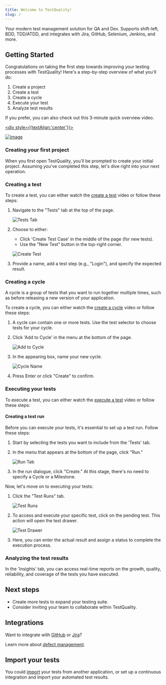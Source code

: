 ```yaml
---
title: Welcome to TestQuality!
slug: /
---
```


Your modern test management solution for QA and Dev. Supports shift-left, BDD, TDD/ATDD, and integrates with Jira, GitHub, Selenium, Jenkins, and more.

## Getting Started

Congratulations on taking the first step towards improving your testing processes with TestQuality! Here's a step-by-step overview of what you'll do:

1. Create a project
2. Create a test
3. Create a cycle
4. Execute your test
5. Analyze test results

If you prefer, you can also check out this 3-minute quick overview video.

<a href="https://www.youtube.com/watch?v=x9TJeLVYB4Y"> <div style={{textAlign:'center'}}>

![image](img/img_66.png)

</div></a>

### Creating your first project

When you first open TestQuality, you'll be prompted to create your initial project. Assuming you've completed this step, let's dive right into your next operation.

### Creating a test

To create a test, you can either watch the [create a test](https://youtu.be/HpgHJrP8gow) video or follow these steps:

1. Navigate to the "Tests" tab at the top of the page.

   ![Tests Tab](img/img2/img_13.png)

2. Choose to either:
   - Click 'Create Test Case' in the middle of the page (for new tests).
   - Use the "New Test" button in the top-right corner.
   
   ![Create Test](img/img2/img_11.png)

3. Provide a name, add a test step (e.g., "Login"), and specify the expected result.

### Creating a cycle

A cycle is a group of tests that you want to run together multiple times, such as before releasing a new version of your application. 

To create a cycle, you can either watch the [create a cycle](https://youtu.be/pIBrfyhPVKw) video or follow these steps:

1. A cycle can contain one or more tests. Use the test selector to choose tests for your cycle.
2. Click 'Add to Cycle' in the menu at the bottom of the page.
  
   ![Add to Cycle](img_14.png)
3. In the appearing box, name your new cycle.
   
   ![Cycle Name](img_15.png)
4. Press Enter or click "Create" to confirm.

### Executing your tests

To execute a test, you can either watch the [execute a test](https://youtu.be/d-dObYB2i8s) video or follow these steps:

#### Creating a test run

Before you can execute your tests, it's essential to set up a test run. Follow these steps:

1. Start by selecting the tests you want to include from the 'Tests' tab.

2. In the menu that appears at the bottom of the page, click "Run."

   ![Run Tab](img/img2/img_12.png)

3. In the run dialogue, click "Create." At this stage, there's no need to specify a Cycle or a Milestone.

Now, let's move on to executing your tests:

1. Click the "Test Runs" tab.

   ![Test Runs](img/img2/img_16.png)

2. To access and execute your specific test, click on the pending test. This action will open the test drawer.

   ![Test Drawer](img/img2/img_18.png)

3. Here, you can enter the actual result and assign a status to complete the execution process.

### Analyzing the test results

In the 'Insights' tab, you can access real-time reports on the growth, quality, reliability, and coverage of the tests you have executed.

## Next steps
- Create more tests to expand your testing suite.
- Consider inviting your team to collaborate within TestQuality.

## Integrations
Want to integrate with [GitHub](github_setup.md) or [Jira](jira_setup.md)?

Learn more about [defect management](defect_management.md).

## Import your tests
You could [import](importing_data.md) your tests from another application, or set up a continuous integration and import your automated test results.
